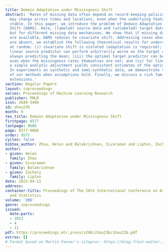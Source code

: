 ```yaml
---
title: Domain Adaptation under Missingness Shift
abstract: 'Rates of missing data often depend on record-keeping policies and thus
  may change across times and locations, even when the underlying features are comparatively
  stable. In this paper, we introduce the problem of Domain Adaptation under Missingness
  Shift (DAMS). Here, (labeled) source data and (unlabeled) target data would be exchangeable
  but for different missing data mechanisms. We show that if missing data indicators
  are available, DAMS reduces to covariate shift. Addressing cases where such indicators
  are absent, we establish the following theoretical results for underreporting completely
  at random: (i) covariate shift is violated (adaptation is required); (ii) the optimal
  linear source predictor can perform arbitrarily worse on the target domain than
  always predicting the mean; (iii) the optimal target predictor can be identified,
  even when the missingness rates themselves are not; and (iv) for linear models,
  a simple analytic adjustment yields consistent estimates of the optimal target parameters.
  In experiments on synthetic and semi-synthetic data, we demonstrate the promise
  of our methods when assumptions hold. Finally, we discuss a rich family of future
  extensions.'
section: Regular Papers
layout: inproceedings
series: Proceedings of Machine Learning Research
publisher: PMLR
issn: 2640-3498
id: zhou23b
month: 0
tex_title: Domain Adaptation under Missingness Shift
firstpage: 9577
lastpage: 9606
page: 9577-9606
order: 9577
cycles: false
bibtex_author: Zhou, Helen and Balakrishnan, Sivaraman and Lipton, Zachary
author:
- given: Helen
  family: Zhou
- given: Sivaraman
  family: Balakrishnan
- given: Zachary
  family: Lipton
date: 2023-04-11
address:
container-title: Proceedings of The 26th International Conference on Artificial Intelligence
  and Statistics
volume: '206'
genre: inproceedings
issued:
  date-parts:
  - 2023
  - 4
  - 11
pdf: https://proceedings.mlr.press/v206/zhou23b/zhou23b.pdf
extras: []
# Format based on Martin Fenner's citeproc: https://blog.front-matter.io/posts/citeproc-yaml-for-bibliographies/
---
```

